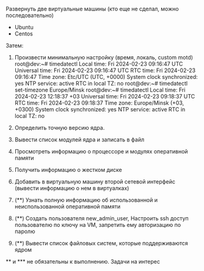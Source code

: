 Развернуть две виртуальные машины (кто еще не сделал, можно последовательно)
- Ubuntu
- Centos

Затем:
1. Произвести минимальную настройку (время, локаль, custom motd)
root@dev:~# timedatectl
               Local time: Fri 2024-02-23 09:16:47 UTC
           Universal time: Fri 2024-02-23 09:16:47 UTC
                 RTC time: Fri 2024-02-23 09:16:47
                Time zone: Etc/UTC (UTC, +0000)
System clock synchronized: yes
              NTP service: active
          RTC in local TZ: no
root@dev:~# timedatectl set-timezone Europe/Minsk
root@dev:~# timedatectl
               Local time: Fri 2024-02-23 12:18:37 +03
           Universal time: Fri 2024-02-23 09:18:37 UTC
                 RTC time: Fri 2024-02-23 09:18:37
                Time zone: Europe/Minsk (+03, +0300)
System clock synchronized: yes
              NTP service: active
          RTC in local TZ: no


2. Определить точную версию ядра.
3. Вывести список модулей ядра и записать в файл
4. Просмотреть информацию о процессоре и модулях оперативной памяти
5. Получить информацию о жестком диске
6. Добавить в виртуальную машину второй сетевой интерфейс (вывести информацию о нем в виртуалках)
7. (**) Узнать полную информацию об использованной и неиспользованной оперативной памяти
8. (**) Создать пользователя new_admin_user, Настроить ssh доступ пользователю по ключу на VM, запретить ему авторизацию по паролю
9. (**) Вывести список файловых систем, которые поддерживаются ядром

** и *** не обязательны к выполнению. Задачи на интерес
